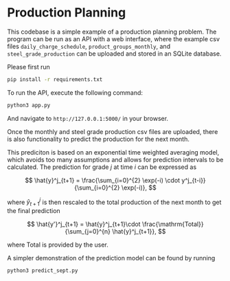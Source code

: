 # Production Planning

This codebase is a simple example of a production planning problem. The program
can be run as an API with a web interface, where the example csv files
`daily_charge_schedule`, `product_groups_monthly`, and `steel_grade_production`
can be uploaded and stored in an SQLite database.

Please first run
```bash
pip install -r requirements.txt
```

To run the API, execute the following command:

```bash
python3 app.py
```
And navigate to `http://127.0.0.1:5000/` in your browser.

Once the monthly and steel grade production csv files are uploaded, there is
also functionality to predict the production for the next month.

This prediciton is based on an exponential time weighted averaging model, which
avoids too many assumptions and allows for prediction intervals to be
calculated. The prediction for grade $j$ at time $i$ can be expressed as

$$
\hat{y}^j_{t+1} = \frac{\sum_{i=0}^{2} \exp(-i) \cdot y^j_{t-i}}{\sum_{i=0}^{2}
\exp(-i)},
$$

where $\hat{y}^j_{t+1}$ is then rescaled to the total production of the next
month to get the final prediction

$$
\hat{y'}^j_{t+1} = \hat{y}^j_{t+1}\cdot \frac{\mathrm{Total}}{\sum_{j=0}^{n} \hat{y}^j_{t+1}},
$$

where Total is provided by the user.

A simpler demonstration of the prediction model can be found by running

```bash
python3 predict_sept.py
```
